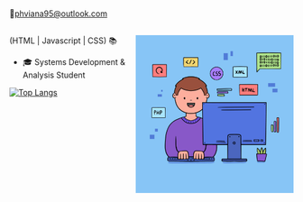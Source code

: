 <h1> </h1>

📧phviana95@outlook.com

## 

<img src="https://github.com/pedroviana04/pedroviana04/blob/main/coding.jpg" width="280" height="280" alt="coding" align="right">

(HTML |  Javascript | CSS) 📚
 
<ul>
 <li>🎓 Systems Development & Analysis Student </li>
</ul>

<div align="left">
 
[![Top Langs](https://github-readme-stats.vercel.app/api/top-langs/?username=pedroviana04)](https://github.com/anuraghazra/github-readme-stats)

</div>
